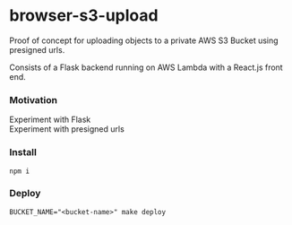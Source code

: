 # browser-s3-upload

Proof of concept for uploading objects to a private AWS S3 Bucket using presigned urls.

Consists of a Flask backend running on AWS Lambda with a React.js front end.

### Motivation

Experiment with Flask  
Experiment with presigned urls  

### Install

    npm i

### Deploy

    BUCKET_NAME="<bucket-name>" make deploy

